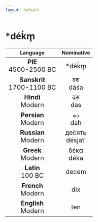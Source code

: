```yaml
---
layout: default
---
```

<!---
Text can be **bold**, _italic_, or ~~strikethrough~~.

[Link to another page](./another-page.html)

There should be whitespace between paragraphs.

There should be whitespace between paragraphs. We recommend including a README, or a file with information about your project.
-->

# \*déḱm̥

<style>
td {
  font-size: 20px
}
</style>

| Language | Nominative |
|:-:|:-:|
| **PIE**<br>4500-2500 BC | \*déḱm̥ |
| **Sanskrit**<br>1700-1100 BC  | दश<br>dáśa |
| **Hindi**<br>Modern | दस<br>das |
| **Persian**<br>Modern | ده<br>dah |
| **Russian**<br>Modern | де́сять<br>désjatʹ |
| **Greek**<br>Modern | δέκα<br>déka |
| **Latin**<br>100 BC | decem |
| **French**<br>Modern | dix |
| **English**<br>Modern | ten |
